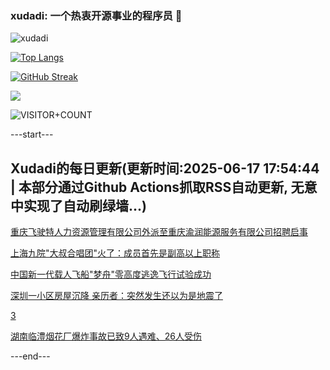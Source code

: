 ### xudadi: 一个热衷开源事业的程序员 👋

![xudadi](https://github-readme-stats-git-masterorgs-github-readme-stats-team.vercel.app/api?username=xudadi)

[![Top Langs](https://github-readme-stats.vercel.app/api/top-langs/?username=xudadi)](https://github.com/anuraghazra/github-readme-stats)

[![GitHub Streak](https://streak-stats.demolab.com?user=xudadi&locale=zh_Hans)](https://git.io/streak-stats)

![](https://raw.githubusercontent.com/xudadi/xudadi/main/assets/github-contribution-grid-snake.svg)

![VISITOR+COUNT](https://komarev.com/ghpvc/?username=xudadi&label=VISITOR+COUNT)


---start---

## Xudadi的每日更新(更新时间:2025-06-17 17:54:44 | 本部分通过Github Actions抓取RSS自动更新, 无意中实现了自动刷绿墙...)

[重庆飞驶特人力资源管理有限公司外派至重庆渝润能源服务有限公司招聘启事](https://www.gongkaoleida.com/article/2456177)

[上海九院"大叔合唱团"火了：成员首先是副高以上职称](https://m.163.com/news/article/K28OS64M0550A0OW.html)

[中国新一代载人飞船"梦舟"零高度逃逸飞行试验成功](https://m.163.com/news/article/K28S0T2P0001899O.html)

[深圳一小区房屋沉降 亲历者：突然发生还以为是地震了](https://m.163.com/news/article/K28Q2IFR0534P59R.html)

[3](https://m.163.com/touch/news/sub/domestic)

[湖南临澧烟花厂爆炸事故已致9人遇难、26人受伤](https://m.163.com/news/article/K28P77CK0534A4SC.html)

---end---
